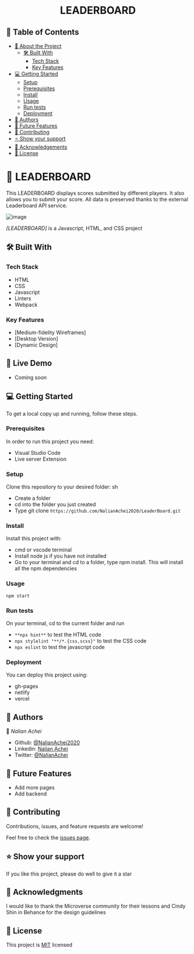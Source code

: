<a name="readme-top"></a>

<div align="center">

  <br/>

  <h1><b>LEADERBOARD</b></h1>

</div>

## 📗 Table of Contents

- [📖 About the Project](#about-project)
  - [🛠 Built With](#built-with)
    - [Tech Stack](#tech-stack)
    - [Key Features](#key-features)
- [💻 Getting Started](#getting-started)
  - [Setup](#setup)
  - [Prerequisites](#prerequisites)
  - [Install](#install)
  - [Usage](#usage)
  - [Run tests](#run-tests)
  - [Deployment](#deployment)
- [👥 Authors](#authors)
- [🔭 Future Features](#future-features)
- [🤝 Contributing](#contributing)
- [⭐️ Show your support](#support)
- [🙏 Acknowledgements](#acknowledgements)
- [📝 License](#license)

<!-- PROJECT DESCRIPTION -->

# 📖 LEADERBOARD <a name="about-project"></a>

This LEADERBOARD displays scores submitted by different players. It also allows you to submit your score. All data is preserved thanks to the external Leaderboard API service.

![image](https://github.com/NalianAchei2020/LeaderBoard/assets/88759996/7da38a43-a6e4-442c-9cbb-4041b79e75c0)


_[LEADERBOARD]_ is a Javascript, HTML, and CSS project

## 🛠 Built With <a name="built-with"></a>

### Tech Stack <a name="tech-stack"></a>

- HTML
- CSS
- Javascript
- Linters
- Webpack

### Key Features <a name="key-features"></a>

- [Medium-fidelity Wireframes]
- [Desktop Version]
- [Dynamic Design]

## 🚀 Live Demo <a name="live-demo"></a>

- Coming soon

## 💻 Getting Started <a name="getting-started"></a>

To get a local copy up and running, follow these steps.

### Prerequisites

In order to run this project you need:

- Visual Studio Code
- Live server Extension

### Setup

Clone this repository to your desired folder:
sh

- Create a folder
- cd into the folder you just created
- Type git clone `https://github.com/NalianAchei2020/LeaderBoard.git`

### Install

Install this project with:

- cmd or vscode terminal
- Install node js if you have not installed
- Go to your terminal and cd to a folder, type npm install. This will install all the npm dependencies

### Usage

`npm start`

### Run tests

On your terminal, cd to the current folder and run

- `**npx hint**` to test the HTML code
- `npx stylelint "**/*.{css,scss}"` to test the CSS code
- `npx eslint` to test the javascript code

### Deployment

You can deploy this project using:

- gh-pages
- netlify
- vercel

## 👥 Authors <a name="authors"></a>

👤 _Nalian Achei_

- Github: [@NalianAchei2020](https://github.com/NalianAchei2020)
- Linkedin: [Nalian Achei](https://www.linkedin.com/in/nalian-achei-683208275)
- Twitter: [@NalianAchei](https://twitter.com/NalianAchei?t=E3ePLcJ7B45dBa8SBFIXDg&s=09)

## 🔭 Future Features <a name="future-features"></a>

- Add more pages
- Add backend

## 🤝 Contributing <a name="contributing"></a>

Contributions, issues, and feature requests are welcome!

Feel free to check the [issues page](https://github.com/NalianAchei2020/LeaderBoard/issues).

## ⭐️ Show your support <a name="support"></a>

If you like this project, please do well to give it a star

## 🙏 Acknowledgments <a name="acknowledgements"></a>

I would like to thank the Microverse community for their lessons and Cindy Shin in Behance for the design guidelines

## 📝 License <a name="license"></a>

This project is [MIT](https://github.com/NalianAchei2020/LeaderBoard/blob/development/LICENSE) licensed
